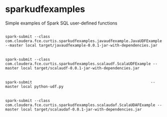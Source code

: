 # sparkudfexamples
Simple examples of Spark SQL user-defined functions

<code>
spark-submit --class com.cloudera.fce.curtis.sparkudfexamples.javaudfexample.JavaUDFExample  --master local target/javaudfexample-0.0.1-jar-with-dependencies.jar
</code>
<br/>
<code>
spark-submit --class com.cloudera.fce.curtis.sparkudfexamples.scalaudf.ScalaUDFExample --master local target/scalaudf-0.0.1-jar-with-dependencies.jar
</code>
<br/>
<code>
spark-submit                                                     --master local python-udf.py
</code>
<br/>
<code>
spark-submit --class com.cloudera.fce.curtis.sparkudfexamples.scalaudaf.ScalaUDAFExample --master local target/scalaudaf-0.0.1-jar-with-dependencies.jar
</code>


